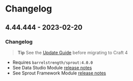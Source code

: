 # Changelog

## 4.44.444 - 2023-02-20

### Changelog

> **Tip**
> See the [Update Guide][#400upgrade] before migrating to Craft 4

- Requires `barrelstrength/sprout:4.0.0`
- See Data Studio Module [release notes][#400datastudio]
- See Sprout Framework Module [release notes][#400core]

[#400upgrade]: https://sprout.barrelstrengthdesign.com/docs/craft-v4/updates/4.44.444-data-studio.html

[#400datastudio]: https://github.com/barrelstrength/craft-sprout/blob/4.0.0/CHANGELOG/CHANGELOG-DATA-STUDIO.md

[#400core]: https://github.com/barrelstrength/craft-sprout/blob/4.0.0/CHANGELOG/CHANGELOG-CORE.md
